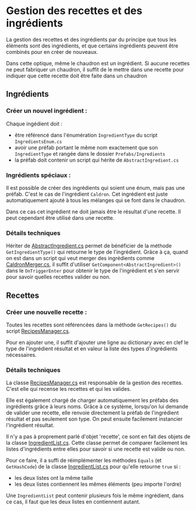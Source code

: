 # Gestion des recettes et des ingrédients

La gestion des recettes et des ingrédients par du principe que tous les éléments sont des ingrédients, et que certains ingrédients peuvent être combinés pour en créer de nouveaux.

Dans cette optique, même le chaudron est un ingrédient. Si aucune recettes ne peut fabriquer un chaudron, il suffit de le mettre dans une recette pour indiquer que cette recette doit être faite dans un chaudron

## Ingrédients

### Créer un nouvel ingrédient :

Chaque ingédient doit :
- être référencé dans l'énumération `IngredientType` du script `IngredientsEnum.cs`
- avoir une préfab portant le même nom exactement que son `IngredientType` et rangée dans le dossier `Prefabs/Ingredients`
- la préfab doit contenir un script qui hérite de `AbstractIngredient.cs`

### Ingrédients spéciaux :

Il est possible de créer des ingrédients qui soient une énum, mais pas une préfab. C'est le cas de l'ingrédient `Caldron`. Cet ingrédient est juste automatiquement ajouté à tous les mélanges qui se font dans le chaudron.

Dans ce cas cet ingrédient ne doit jamais être le résultat d'une recette. Il peut cependant être utilisé dans une recette.

### Détails techniques

Hériter de [AbstractIngredient.cs](../Scripts/Ingredients/AbstractIngredient.cs) permet de bénéficier de la méthode `GetIngredientType()` qui retourne le type de l'ingrédient.
Grâce à ça, quand on est dans un script qui veut merger des ingrédients comme [CaldronMerger.cs](../Scripts/CaldronMerger.cs),
il suffit d'utiliser `GetComponent<AbstractIngredient>()` dans le `OnTriggerEnter` pour obtenir le type de l'ingrédient et s'en servir pour savoir quelles recettes valider ou non.

## Recettes

### Créer une nouvelle recette :

Toutes les recettes sont référencées dans la méthode `GetRecipes()` du script [RecipesManager.cs](../Scripts/RecipesManager.cs).

Pour en ajouter une, il suffit d'ajouter une ligne au dictionary avec en clef le type de l'ingrédient résultat et en valeur la liste des types d'ingrédients nécessaires.

### Détails techniques

La classe [RecipesManager.cs](../Scripts/RecipesManager.cs) est responsable de la gestion des recettes. C'est elle qui recense les recettes et qui les valides.

Elle est également chargé de charger automatiquement les préfabs des ingrédients grâce à leurs noms. Grâce à ce système,
lorsqu'on lui demande de valider une recette, elle renvoie directement la préfab de l'ingrédient résultat et pas seulement son type.
On peut ensuite facilement instancier l'ingrédient résultat.

Il n'y a pas à proprement parlé d'objet 'recette', ce sont en fait des objets de la classe [IngredientList.cs](../Scripts/Ingredients/IngredientList.cs).
Cette classe permet de comparer facilement les listes d'ingrédients entre elles pour savoir si une recette est valide ou non.

Pour ce faire, il a suffi de réimplémenter les méthodes `Equals` (et `GetHashCode`) de la classe [IngredientList.cs](../Scripts/Ingredients/IngredientList.cs)
pour qu'elle retourne `true` si :
- les deux listes ont la même taille
- les deux listes contiennent les mêmes éléments (peu importe l'ordre)

Une `IngredientList` peut contenir plusieurs fois le même ingrédient, dans ce cas, il faut que les deux listes en contiennent autant.